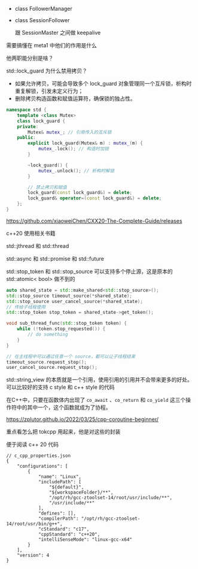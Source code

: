 * class FollowerManager

* class SessionFollower

  跟 SessionMaster 之间做 keepalive 



需要搞懂在 meta1 中他们的作用是什么



他两职能分别是啥？





std::lock_guard 为什么禁用拷贝？

* 如果允许拷贝，可能会导致多个 lock_guard 对象管理同一个互斥锁，析构时重复解锁，引发未定义行为；
* 删除拷贝构造函数和赋值运算符，确保锁的独占性。

```c++
namespace std {
    template <class Mutex>
    class lock_guard {
    private:
        Mutex& mutex_; // 引用传入的互斥锁
    public:
        explicit lock_guard(Mutex& m) : mutex_(m) {
            mutex_.lock(); // 构造时加锁
        }

        ~lock_guard() {
            mutex_.unlock(); // 析构时解锁
        }

        // 禁止拷贝和赋值
        lock_guard(const lock_guard&) = delete;
        lock_guard& operator=(const lock_guard&) = delete;
    };
}
```







https://github.com/xiaoweiChen/CXX20-The-Complete-Guide/releases

c++20 使用相关书籍



std::jthread 和 std::thread



std::async 和 std::promise 和  std::future



std::stop_token 和 std::stop_source 可以支持多个停止源，这是原本的 std::atomic< bool> 做不到的

```c++
auto shared_state = std::make_shared<std::stop_source>();
std::stop_source timeout_source(*shared_state);
std::stop_source user_cancel_source(*shared_state);
// 传给子线程使用
std::stop_token stop_token = shared_state->get_token();

void sub_thread_func(std::stop_token token) {
    while (!token.stop_requested()) {
        // do something
    }
}

// 在主线程中可以通过任意一个 source，都可以让子线程结束
timeout_source.request_stop();
user_cancel_source.request_stop();

```





std::string_view 的本质就是一个引用，使用引用的引用并不会带来更多的好处。可以比较好的支持 c style 和 c++ style 的代码

在C++中，只要在函数体内出现了 `co_await` 、`co_return` 和 `co_yield` 这三个操作符中的其中一个，这个函数就成为了协程。

https://zplutor.github.io/2022/03/25/cpp-coroutine-beginner/

重点看怎么把 tokcpp 用起来，他是对这些的封装



便于阅读 c++ 20 代码

```
// c_cpp_properties.json
{
    "configurations": [
        {
            "name": "Linux",
            "includePath": [
                "${default}",
                "${workspaceFolder}/**",
                "/opt/rh/gcc-ztoolset-14/root/usr/include/**",
                "/usr/include/**"
            ],
            "defines": [],
            "compilerPath": "/opt/rh/gcc-ztoolset-14/root/usr/bin/g++",
            "cStandard": "c17",
            "cppStandard": "c++20",
            "intelliSenseMode": "linux-gcc-x64"
        }
    ],
    "version": 4
}
```



